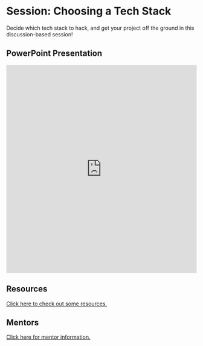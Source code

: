 # Session: Choosing a Tech Stack
Decide which tech stack to hack, and get your project off the ground in this discussion-based session!

## PowerPoint Presentation
<iframe src='https://view.officeapps.live.com/op/embed.aspx?src=https://github.com/hylandtechoutreach/hackathon/raw/main/Activities/ChoosingTechStackSession/ChoosingATechStack.pptx' width='100%' height='550px' frameborder='0'></iframe>

## Resources
[Click here to check out some resources.](Resources.md)

## Mentors
[Click here for mentor information.](../../DuringTheEvent/Mentors.md)
